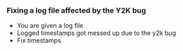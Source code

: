 ### Fixing a log file affected by the Y2K bug
- You are given a log file 
- Logged timestamps got messed up due to the y2k bug
- Fix timestamps
